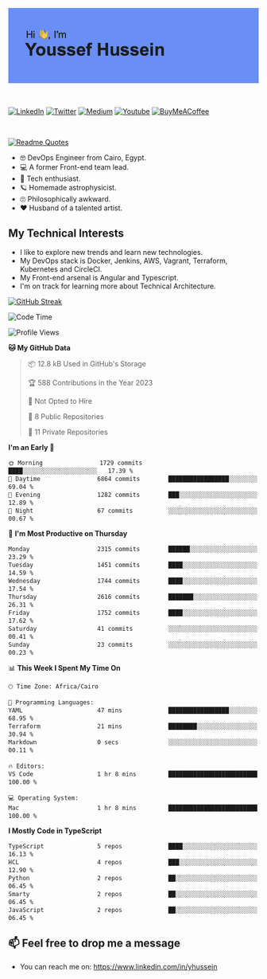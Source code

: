 [![Youssef's GitHub Banner](./assets/youssef-hussein.png)](https://github.com/yorki404)

</br>

[![LinkedIn](https://img.shields.io/badge/linkedin-%230077B5.svg?style=for-the-badge&logo=linkedin&logoColor=white)](https://www.linkedin.com/in/yhussein/)
[![Twitter](https://img.shields.io/badge/devqik_-%231DA1F2.svg?style=for-the-badge&logo=Twitter&logoColor=white)](https://twitter.com/devqik_)
[![Medium](https://img.shields.io/badge/Medium-12100E?style=for-the-badge&logo=medium&logoColor=white)](https://medium.com/@devqik)
[![Youtube](https://img.shields.io/badge/YouTube-FF0000?style=for-the-badge&logo=youtube&logoColor=white)](https://www.youtube.com/@devqik)
[![BuyMeACoffee](https://img.shields.io/badge/Buy%20Me%20a%20Coffee-ffdd00?style=for-the-badge&logo=buy-me-a-coffee&logoColor=black)](https://www.buymeacoffee.com/devqik)

</br>

[![Readme Quotes](https://quotes-github-readme.vercel.app/api?type=horizontal&theme=dark)](https://github.com/piyushsuthar/github-readme-quotes)


- :nerd_face: DevOps Engineer from Cairo, Egypt.
- :computer: A former Front-end team lead.
- :satellite: Tech enthusiast.
- :ringed_planet: Homemade astrophysicist.
- :roll_eyes: Philosophically awkward.
- :heart: Husband of a talented artist.

## My Technical Interests

- I like to explore new trends and learn new technologies.
- My DevOps stack is Docker, Jenkins, AWS, Vagrant, Terraform, Kubernetes and CircleCI.
- My Front-end arsenal is Angular and Typescript.
- I'm on track for learning more about Technical Architecture.

[![GitHub Streak](https://github-readme-streak-stats.herokuapp.com/?user=devqik&theme=dark)](https://git.io/streak-stats)

<!--START_SECTION:waka-->
![Code Time](http://img.shields.io/badge/Code%20Time-587%20hrs%207%20mins-blue)

![Profile Views](http://img.shields.io/badge/Profile%20Views-0-blue)

**🐱 My GitHub Data** 

> 📦 12.8 kB Used in GitHub's Storage 
 > 
> 🏆 588 Contributions in the Year 2023
 > 
> 🚫 Not Opted to Hire
 > 
> 📜 8 Public Repositories 
 > 
> 🔑 11 Private Repositories 
 > 
**I'm an Early 🐤** 

```text
🌞 Morning                1729 commits        ████░░░░░░░░░░░░░░░░░░░░░   17.39 % 
🌆 Daytime                6864 commits        █████████████████░░░░░░░░   69.04 % 
🌃 Evening                1282 commits        ███░░░░░░░░░░░░░░░░░░░░░░   12.89 % 
🌙 Night                  67 commits          ░░░░░░░░░░░░░░░░░░░░░░░░░   00.67 % 
```
📅 **I'm Most Productive on Thursday** 

```text
Monday                   2315 commits        ██████░░░░░░░░░░░░░░░░░░░   23.29 % 
Tuesday                  1451 commits        ████░░░░░░░░░░░░░░░░░░░░░   14.59 % 
Wednesday                1744 commits        ████░░░░░░░░░░░░░░░░░░░░░   17.54 % 
Thursday                 2616 commits        ███████░░░░░░░░░░░░░░░░░░   26.31 % 
Friday                   1752 commits        ████░░░░░░░░░░░░░░░░░░░░░   17.62 % 
Saturday                 41 commits          ░░░░░░░░░░░░░░░░░░░░░░░░░   00.41 % 
Sunday                   23 commits          ░░░░░░░░░░░░░░░░░░░░░░░░░   00.23 % 
```


📊 **This Week I Spent My Time On** 

```text
🕑︎ Time Zone: Africa/Cairo

💬 Programming Languages: 
YAML                     47 mins             █████████████████░░░░░░░░   68.95 % 
Terraform                21 mins             ████████░░░░░░░░░░░░░░░░░   30.94 % 
Markdown                 0 secs              ░░░░░░░░░░░░░░░░░░░░░░░░░   00.11 % 

🔥 Editors: 
VS Code                  1 hr 8 mins         █████████████████████████   100.00 % 

💻 Operating System: 
Mac                      1 hr 8 mins         █████████████████████████   100.00 % 
```

**I Mostly Code in TypeScript** 

```text
TypeScript               5 repos             ████░░░░░░░░░░░░░░░░░░░░░   16.13 % 
HCL                      4 repos             ███░░░░░░░░░░░░░░░░░░░░░░   12.90 % 
Python                   2 repos             ██░░░░░░░░░░░░░░░░░░░░░░░   06.45 % 
Smarty                   2 repos             ██░░░░░░░░░░░░░░░░░░░░░░░   06.45 % 
JavaScript               2 repos             ██░░░░░░░░░░░░░░░░░░░░░░░   06.45 % 
```




<!--END_SECTION:waka-->

## 📫 Feel free to drop me a message
- You can reach me on: https://www.linkedin.com/in/yhussein
